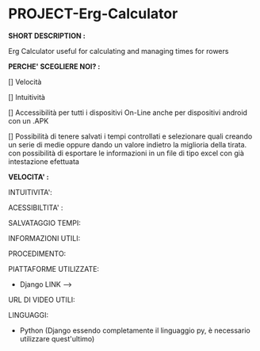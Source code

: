 # PROJECT-Erg-Calculator

**SHORT DESCRIPTION :**

Erg Calculator useful for calculating and managing times for rowers

**PERCHE' SCEGLIERE NOI? :**

[] Velocità

[] Intuitività

[] Accessibilità per tutti i dispositivi On-Line  anche per dispositivi android con un .APK

[] Possibilità di tenere salvati i tempi controllati e selezionare quali creando un serie di medie oppure dando un valore indietro la miglioria della tirata. con        possibilità di esportare le informazioni in un file di tipo excel con già intestazione efettuata

**VELOCITA' :**

INTUITIVITA': 

ACESSIBILTITA' :

SALVATAGGIO TEMPI:

INFORMAZIONI UTILI:

PROCEDIMENTO:

PIATTAFORME UTILIZZATE:

- Django  LINK --> 

URL DI VIDEO UTILI:

LINGUAGGI:

- Python (Django essendo completamente il linguaggio py, è necessario utilizzare quest'ultimo)



